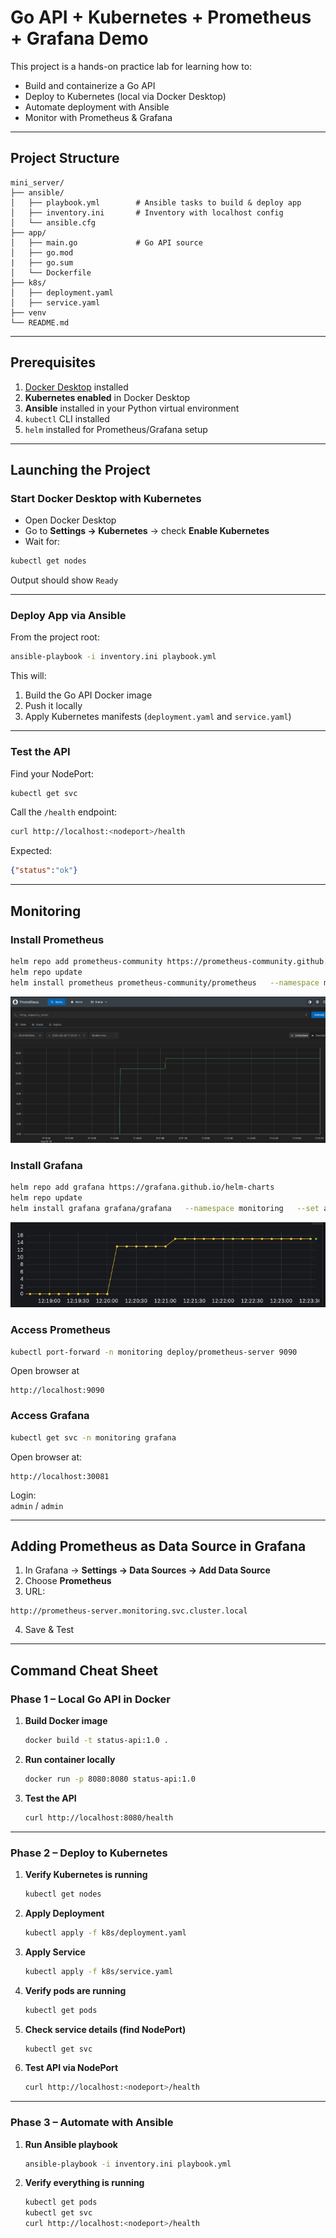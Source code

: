 # Go API + Kubernetes + Prometheus + Grafana Demo

This project is a hands-on practice lab for learning how to:
- Build and containerize a Go API
- Deploy to Kubernetes (local via Docker Desktop)
- Automate deployment with Ansible
- Monitor with Prometheus & Grafana

---

## Project Structure

```
mini_server/
├── ansible/
│   ├── playbook.yml        # Ansible tasks to build & deploy app
│   ├── inventory.ini       # Inventory with localhost config
│   └── ansible.cfg
├── app/
│   ├── main.go             # Go API source
│   ├── go.mod
|   ├── go.sum
│   └── Dockerfile
├── k8s/
│   ├── deployment.yaml
│   ├── service.yaml
├── venv
└── README.md
```

---

## Prerequisites

1. [Docker Desktop](https://www.docker.com/products/docker-desktop) installed
2. **Kubernetes enabled** in Docker Desktop
3. **Ansible** installed in your Python virtual environment
4. `kubectl` CLI installed
5. `helm` installed for Prometheus/Grafana setup

---

## Launching the Project

### Start Docker Desktop with Kubernetes
- Open Docker Desktop
- Go to **Settings → Kubernetes** → check **Enable Kubernetes**
- Wait for:
```bash
kubectl get nodes
```
Output should show `Ready`

---

### Deploy App via Ansible
From the project root:
```bash
ansible-playbook -i inventory.ini playbook.yml
```

This will:
1. Build the Go API Docker image
2. Push it locally
3. Apply Kubernetes manifests (`deployment.yaml` and `service.yaml`)

---

### Test the API
Find your NodePort:
```bash
kubectl get svc
```
Call the `/health` endpoint:
```bash
curl http://localhost:<nodeport>/health
```
Expected:
```json
{"status":"ok"}
```

---

## Monitoring

### Install Prometheus
```bash
helm repo add prometheus-community https://prometheus-community.github.io/helm-charts
helm repo update
helm install prometheus prometheus-community/prometheus   --namespace monitoring   --create-namespace
```

![Prometheus](imgs/Prometheus.png)

### Install Grafana
```bash
helm repo add grafana https://grafana.github.io/helm-charts
helm repo update
helm install grafana grafana/grafana   --namespace monitoring   --set adminPassword='admin'   --set service.type=NodePort
```
![Grafana](imgs/Grafana.png)

### Access Prometheus
```bash
kubectl port-forward -n monitoring deploy/prometheus-server 9090
```
Open browser at
```
http://localhost:9090
```

### Access Grafana
```bash
kubectl get svc -n monitoring grafana
```
Open browser at:
```
http://localhost:30081
```
Login:  
`admin` / `admin`

---

## Adding Prometheus as Data Source in Grafana

1. In Grafana → **Settings → Data Sources → Add Data Source**
2. Choose **Prometheus**
3. URL:
```
http://prometheus-server.monitoring.svc.cluster.local
```
4. Save & Test

---

## Command Cheat Sheet

### **Phase 1 – Local Go API in Docker**
1. **Build Docker image**
   ```bash
   docker build -t status-api:1.0 .
   ```
2. **Run container locally**
   ```bash
   docker run -p 8080:8080 status-api:1.0
   ```
3. **Test the API**
   ```bash
   curl http://localhost:8080/health
   ```

---

### **Phase 2 – Deploy to Kubernetes**
1. **Verify Kubernetes is running**
   ```bash
   kubectl get nodes
   ```
2. **Apply Deployment**
   ```bash
   kubectl apply -f k8s/deployment.yaml
   ```
3. **Apply Service**
   ```bash
   kubectl apply -f k8s/service.yaml
   ```
4. **Verify pods are running**
   ```bash
   kubectl get pods
   ```
5. **Check service details (find NodePort)**
   ```bash
   kubectl get svc
   ```
6. **Test API via NodePort**
   ```bash
   curl http://localhost:<nodeport>/health
   ```

---

### **Phase 3 – Automate with Ansible**
1. **Run Ansible playbook**
   ```bash
   ansible-playbook -i inventory.ini playbook.yml
   ```
2. **Verify everything is running**
   ```bash
   kubectl get pods
   kubectl get svc
   curl http://localhost:<nodeport>/health
   ```
